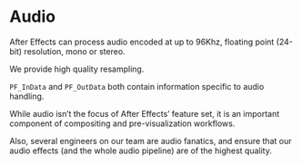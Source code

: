 # Audio

After Effects can process audio encoded at up to 96Khz, floating point (24-bit) resolution, mono or stereo.

We provide high quality resampling.

`PF_InData` and `PF_OutData` both contain information specific to audio handling.

While audio isn’t the focus of After Effects’ feature set, it is an important component of compositing and pre-visualization workflows.

Also, several engineers on our team are audio fanatics, and ensure that our audio effects (and the whole audio pipeline) are of the highest quality.
